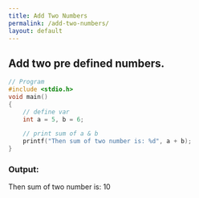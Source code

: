 ```yaml
---
title: Add Two Numbers
permalink: /add-two-numbers/
layout: default
---
```



## Add two pre defined numbers.

``` c
// Program
#include <stdio.h>
void main()
{
    // define var
    int a = 5, b = 6;

    // print sum of a & b
    printf("Then sum of two number is: %d", a + b);
}
```

### Output: <br/>
Then sum of two number is: 10